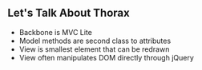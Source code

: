 ##  Let's Talk About Thorax

* Backbone is MVC Lite
* Model methods are second class to attributes
* View is smallest element that can be redrawn
* View often manipulates DOM directly through jQuery
